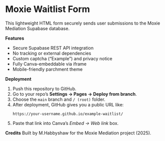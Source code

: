 # Moxie Waitlist Form

This lightweight HTML form securely sends user submissions to the Moxie Mediation Supabase database.

**Features**
- Secure Supabase REST API integration
- No tracking or external dependencies
- Custom captcha (“Example”) and privacy notice
- Fully Canva-embeddable via iframe
- Mobile-friendly parchment theme

**Deployment**
1. Push this repository to GitHub.
2. Go to your repo’s **Settings → Pages → Deploy from branch**.
3. Choose the `main` branch and `/ (root)` folder.
4. After deployment, GitHub gives you a public URL like:
   ```
   https://your-username.github.io/example-waitlist/
   ```
5. Paste that link into Canva’s *Embed → Web link* box.

**Credits**
Built by M.Habbyshaw for the Moxie Mediation project (2025).
